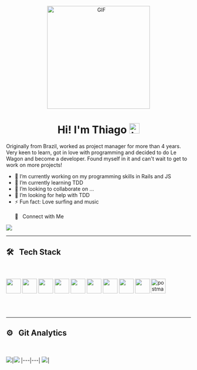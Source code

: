 <p align="center">
<img alt="GIF" src="https://www.sithcomputers.com/wp-content/uploads/2021/02/C-1.gif" height="280" />
 <p/>
<h1 align="center"> Hi! I'm Thiago <img src="https://user-images.githubusercontent.com/1303154/88677602-1635ba80-d120-11ea-84d8-d263ba5fc3c0.gif" width="28px" alt="hi"></h1>

Originally from Brazil, worked as project manager for more than 4 years. Very keen to learn, got in love with programming and decided to do Le Wagon and become a developer. Found myself in it and can't wait to get to work on more projects!


- 🔭 I’m currently working on my programming skills in Rails and JS 
- 🌱 I’m currently learning TDD
- 👯 I’m looking to collaborate on ...
- 🤔 I’m looking for help with TDD 
- ⚡ Fun fact: Love surfing and music
<br><br>
🤝 &nbsp; Connect with Me

[<img src="https://img.shields.io/badge/linkedin-%230077B5.svg?&style=for-the-badge&logo=linkedin&logoColor=white" />](https://www.linkedin.com/in/thiago-rossiter-calazans-b0863866/)

<hr>

## 🛠 &nbsp; Tech Stack
<br><br>
<img src="https://cdn.jsdelivr.net/gh/devicons/devicon/icons/rails/rails-original-wordmark.svg" width=40 /> <img src="https://cdn.jsdelivr.net/gh/devicons/devicon/icons/javascript/javascript-original.svg" width=40 /> <img src="https://cdn.jsdelivr.net/gh/devicons/devicon/icons/ruby/ruby-original-wordmark.svg" width=40 />  <img src="https://cdn.jsdelivr.net/gh/devicons/devicon/icons/postgresql/postgresql-original-wordmark.svg" width=40 /> <img src="https://cdn.jsdelivr.net/gh/devicons/devicon/icons/html5/html5-original-wordmark.svg" width=40 /> <img src="https://cdn.jsdelivr.net/gh/devicons/devicon/icons/css3/css3-original-wordmark.svg" width=40 /> <img src="https://cdn.jsdelivr.net/gh/devicons/devicon/icons/bootstrap/bootstrap-original-wordmark.svg" width=40 /> <img src="https://cdn.jsdelivr.net/gh/devicons/devicon/icons/git/git-original.svg" width=40 /> <img src="https://cdn.jsdelivr.net/gh/devicons/devicon/icons/heroku/heroku-plain-wordmark.svg" width=40 /> <img src="https://www.vectorlogo.zone/logos/getpostman/getpostman-icon.svg" alt="postman" width="40">


<br><br>
<hr>

## ⚙️ &nbsp; Git Analytics

<br><br>
<img src="https://github-readme-stats.vercel.app/api?username=thiagocal&&show_icons=true&count_private=true&theme=github_dark">|<img src="https://github-readme-streak-stats.herokuapp.com/?user=thiagocal&theme=blueberry_duo"/>
|---|---|
<img src="https://github-readme-stats.vercel.app/api/top-langs/?username=thiagocal&layout=compact&theme=github_dark"/>|
